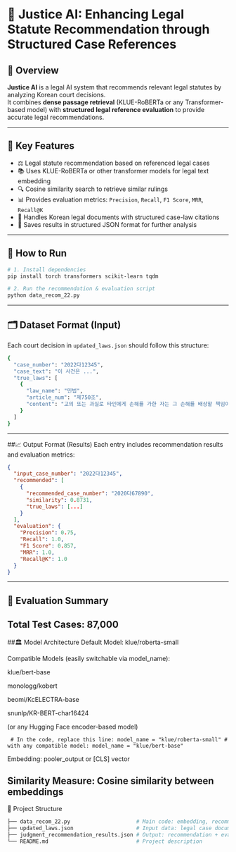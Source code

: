 # 🧾 Justice AI: Enhancing Legal Statute Recommendation through Structured Case References

## 📌 Overview  
**Justice AI** is a legal AI system that recommends relevant legal statutes by analyzing Korean court decisions.  
It combines **dense passage retrieval** (KLUE-RoBERTa or any Transformer-based model) with **structured legal reference evaluation** to provide accurate legal recommendations.

---

## 🧠 Key Features  
- ⚖️ Legal statute recommendation based on referenced legal cases  
- 📚 Uses KLUE-RoBERTa or other transformer models for legal text embedding  
- 🔍 Cosine similarity search to retrieve similar rulings  
- 📊 Provides evaluation metrics: `Precision`, `Recall`, `F1 Score`, `MRR`, `Recall@K`  
- 🧾 Handles Korean legal documents with structured case-law citations  
- 💾 Saves results in structured JSON format for further analysis  

---

## 🚀 How to Run

```bash
# 1. Install dependencies
pip install torch transformers scikit-learn tqdm

# 2. Run the recommendation & evaluation script
python data_recom_22.py

```

---

## 🗂️ Dataset Format (Input)

Each court decision in `updated_laws.json` should follow this structure:

```bash
{
  "case_number": "2022다12345",
  "case_text": "이 사건은 ...",
  "true_laws": [
    {
      "law_name": "민법",
      "article_num": "제750조",
      "content": "고의 또는 과실로 타인에게 손해를 가한 자는 그 손해를 배상할 책임이 있다."
    }
  ]
}
```
---

##📈 Output Format (Results)
Each entry includes recommendation results and evaluation metrics:

```json
{
  "input_case_number": "2022다12345",
  "recommended": [
    {
      "recommended_case_number": "2020다67890",
      "similarity": 0.8731,
      "true_laws": [...]
    }
  ],
  "evaluation": {
    "Precision": 0.75,
    "Recall": 1.0,
    "F1 Score": 0.857,
    "MRR": 1.0,
    "Recall@K": 1.0
  }
}
```
---

## 🧪 Evaluation Summary
Total Test Cases: 87,000
---
##🏛️ Model Architecture
Default Model: klue/roberta-small

Compatible Models (easily switchable via model_name):

klue/bert-base

monologg/kobert

beomi/KcELECTRA-base

snunlp/KR-BERT-char16424

(or any Hugging Face encoder-based model)

<pre><code class="language-python"> # In the code, replace this line: model_name = "klue/roberta-small" # with any compatible model: model_name = "klue/bert-base" </code></pre>
Embedding: pooler_output or [CLS] vector

Similarity Measure: Cosine similarity between embeddings
---
📁 Project Structure
```bash
├── data_recom_22.py                     # Main code: embedding, recommendation, evaluation
├── updated_laws.json                    # Input data: legal case documents
├── judgment_recommendation_results.json # Output: recommendation + evaluation
└── README.md                            # Project description
